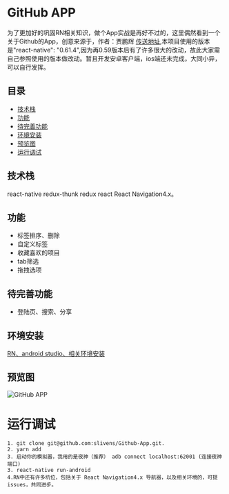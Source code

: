 
# GitHub APP

为了更加好的巩固RN相关知识，做个App实战是再好不过的，这里偶然看到一个关于Github的App，创意来源于，作者：贾鹏辉 [传送地址](https://www.devio.org/tags/#React%20Native),本项目使用的版本是"react-native": "0.61.4",因为再0.59版本后有了许多很大的改动，故此大家需自己参照使用的版本做改动。暂且开发安卓客户端，ios端还未完成，大同小异，可以自行发挥。


## 目录

* [技术栈](#技术栈)
* [功能](#功能)
* [待完善功能](#待完善功能)
* [环境安装](#环境安装)
* [预览图](#预览图)
* [运行调试](#运行调试)


## 技术栈

react-native redux-thunk redux react React Navigation4.x。

## 功能

* 标签排序、删除
* 自定义标签
* 收藏喜欢的项目
* tab筛选
* 拖拽选项

## 待完善功能

* 登陆页、搜索、分享

## 环境安装

[RN、android studio、相关环境安装](https://www.cnblogs.com/slivens/p/11654539.html)

## 预览图

![GitHub APP](./root/assets/images/github.gif)


# 运行调试

```
1. git clone git@github.com:slivens/Github-App.git.
2. yarn add
3. 启动你的模拟器，我用的是夜神（推荐） adb connect localhost:62001 (连接夜神端口)
3. react-native run-android
4.RN中还有许多坑位，包括关于 React Navigation4.x 导航器，以及相关环境的，可提issues，共同进步。

```




